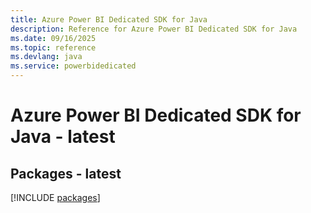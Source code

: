 ```yaml
---
title: Azure Power BI Dedicated SDK for Java
description: Reference for Azure Power BI Dedicated SDK for Java
ms.date: 09/16/2025
ms.topic: reference
ms.devlang: java
ms.service: powerbidedicated
---
```

# Azure Power BI Dedicated SDK for Java - latest
## Packages - latest
[!INCLUDE [packages](power-bi-dedicated-index.md)]